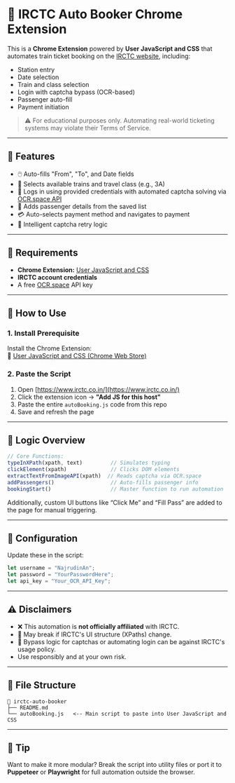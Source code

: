 # 🚅 IRCTC Auto Booker Chrome Extension

This is a **Chrome Extension** powered by **User JavaScript and CSS** that automates train ticket booking on the [IRCTC website](https://www.irctc.co.in/), including:

- Station entry
- Date selection
- Train and class selection
- Login with captcha bypass (OCR-based)
- Passenger auto-fill
- Payment initiation

> ⚠️ For educational purposes only. Automating real-world ticketing systems may violate their Terms of Service.

---

## 🔧 Features

- 🖱️ Auto-fills "From", "To", and Date fields
- 🚉 Selects available trains and travel class (e.g., 3A)
- 🔐 Logs in using provided credentials with automated captcha solving via [OCR.space API](https://ocr.space/)
- 👥 Adds passenger details from the saved list
- 💳 Auto-selects payment method and navigates to payment
- 🧠 Intelligent captcha retry logic

---

## 🧩 Requirements

- **Chrome Extension:** [User JavaScript and CSS](https://chromewebstore.google.com/detail/user-javascript-and-css/nbhcbdghjpllgmfilhnhkllmkecfmpld)
- **IRCTC account credentials**
- A free [OCR.space](https://ocr.space/ocrapi) API key

---

## 🧪 How to Use

### 1. Install Prerequisite

Install the Chrome Extension:  
🔗 [User JavaScript and CSS (Chrome Web Store)](https://chromewebstore.google.com/detail/user-javascript-and-css/nbhcbdghjpllgmfilhnhkllmkecfmpld)

### 2. Paste the Script

1. Open [https://www.irctc.co.in/](https://www.irctc.co.in/)
2. Click the extension icon → **"Add JS for this host"**
3. Paste the entire `autoBooking.js` code from this repo
4. Save and refresh the page

---

## 🧠 Logic Overview

```js
// Core Functions:
typeInXPath(xpath, text)         // Simulates typing
clickElement(xpath)              // Clicks DOM elements
extractTextFromImageAPI(xpath)  // Reads captcha via OCR.space
addPassengers()                  // Auto-fills passenger info
bookingStart()                   // Master function to run automation
```

Additionally, custom UI buttons like “Click Me” and “Fill Pass” are added to the page for manual triggering.

---

## 🔐 Configuration

Update these in the script:

```js
let username = "NajrudinAn";
let password = "YourPasswordHere";
let api_key = "Your_OCR_API_Key";
```

---

## ⚠️ Disclaimers

- ❌ This automation is **not officially affiliated** with IRCTC.
- 🧪 May break if IRCTC's UI structure (XPaths) change.
- 🛑 Bypass logic for captchas or automating login can be against IRCTC's usage policy.
- Use responsibly and at your own risk.

---

## 📂 File Structure

```
📁 irctc-auto-booker
├── README.md
└── autoBooking.js   <-- Main script to paste into User JavaScript and CSS
```

---

## 🧠 Tip

Want to make it more modular? Break the script into utility files or port it to **Puppeteer** or **Playwright** for full automation outside the browser.
